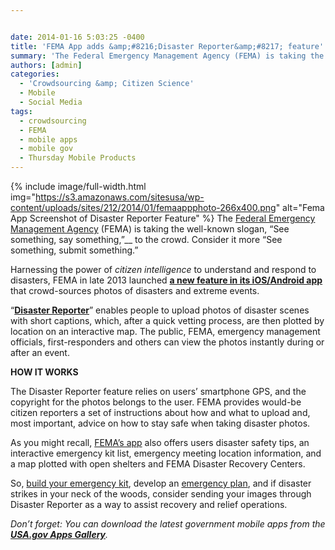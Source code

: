 ```yaml
---


date: 2014-01-16 5:03:25 -0400
title: 'FEMA App adds &amp;#8216;Disaster Reporter&amp;#8217; feature'
summary: 'The Federal Emergency Management Agency (FEMA) is taking the well-known slogan, &amp;#8220;See something, say something,&amp;#8221;&nbsp;to the crowd. Consider it more &amp;#8220;See something, submit something.&amp;#8221; Harnessing the power of citizen intelligence to understand and respond to disasters, FEMA in late 2013 launched a new feature in its'
authors: [admin]
categories:
  - 'Crowdsourcing &amp; Citizen Science'
  - Mobile
  - Social Media
tags:
  - crowdsourcing
  - FEMA
  - mobile apps
  - mobile gov
  - Thursday Mobile Products
---
```


{% include image/full-width.html img="https://s3.amazonaws.com/sitesusa/wp-content/uploads/sites/212/2014/01/femaappphoto-266x400.png" alt="Fema App Screenshot of Disaster Reporter Feature" %}
The [Federal Emergency Management Agency](http://www.fema.gov) (FEMA) is taking the well-known slogan, &#8220;See something, say something,&#8221;__ to the crowd. Consider it more &#8220;See something, submit something.&#8221;

Harnessing the power of _citizen intelligence_ to understand and respond to disasters, FEMA in late 2013 launched **[a new feature in its iOS/Android app](https://itunes.apple.com/us/app/fema/id474807486?ls=1&mt=8)** that crowd-sources photos of disasters and extreme events.

&#8220;[**Disaster Reporter**](http://www.fema.gov/disaster-reporter)&#8221; enables people to upload photos of disaster scenes with short captions, which, after a quick vetting process, are then plotted by location on an interactive map.  The public, FEMA, emergency management officials, first-responders and others can view the photos instantly during or after an event.

**HOW IT WORKS**

The Disaster Reporter feature relies on users&#8217; smartphone GPS, and the copyright for the photos belongs to the user. FEMA provides would-be citizen reporters a set of instructions about how and what to upload and, most important, advice on how to stay safe when taking disaster photos.

As you might recall, [FEMA&#8217;s app](http://apps.usa.gov/fema-mobile.shtml) also offers users disaster safety tips, an interactive emergency kit list, emergency meeting location information, and a map plotted with open shelters and FEMA Disaster Recovery Centers.

So, [build your emergency  kit](http://www.ready.gov/build-a-kit), develop an [emergency plan](http://www.ready.gov/make-a-plan), and if disaster strikes in your neck of the woods,  consider sending your images through Disaster Reporter as a way to assist recovery and relief operations.

_Don&#8217;t forget: You can download the latest government mobile apps from the **[USA.gov Apps Gallery](http://apps.usa.gov/)**._